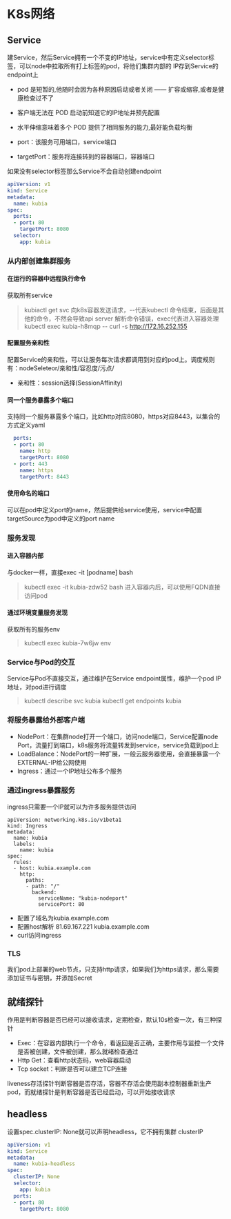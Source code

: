 # K8s网络

## Service

建Service，然后Service拥有一个不变的IP地址，service中有定义selector标签，可以node中拉取所有打上标签的pod，将他们集群内部的 IP存到Service的endpoint上

- pod 是短暂的,他随时会因为各种原因启动或者关闭 —— 扩容或缩容,或者是健康检查过不了
- 客户端无法在 POD 启动前知道它的IP地址并预先配置
- 水平伸缩意味着多个 POD 提供了相同服务的能力,最好能负载均衡

- port：该服务可用端口，service端口
- targetPort：服务将连接转到的容器端口，容器端口

如果没有selector标签那么Service不会自动创建endpoint

```yaml
apiVersion: v1
kind: Service
metadata:
  name: kubia
spec:
  ports:
  - port: 80
    targetPort: 8080
  selector:
    app: kubia
```

### 从内部创建集群服务

#### 在运行的容器中远程执行命令
获取所有service
> kubiactl get svc
向k8s容器发送请求，--代表kubectl 命令结束，后面是其他的命令，不然会导致api server 解析命令错误，exec代表进入容器处理
>kubectl exec kubia-h8mqp -- curl -s http://172.16.252.155

#### 配置服务亲和性
配置Service的亲和性，可以让服务每次请求都调用到对应的pod上。调度规则有：nodeSeleteor/亲和性/容忍度/污点/
- 亲和性：session选择(SessionAffinity)

#### 同一个服务暴露多个端口
支持同一个服务暴露多个端口，比如http对应8080，https对应8443，以集合的方式定义yaml

```yaml
  ports:
  - port: 80
    name: http
    targetPort: 8080
  - port: 443
    name: https
    targetPort: 8443
```

#### 使用命名的端口
可以在pod中定义port的name，然后提供给service使用，service中配置targetSource为pod中定义的port name

### 服务发现

#### 进入容器内部
与docker一样，直接exec -it [podname] bash
>kubectl exec -it kubia-zdw52 bash
进入容器内后，可以使用FQDN直接访问pod


#### 通过环境变量服务发现
获取所有的服务env
>kubectl exec kubia-7w6jw env

### Service与Pod的交互
Service与Pod不直接交互，通过维护在Service endpoint属性，维护一个pod IP地址，对pod进行调度
>kubectl describe svc kubia
>kubectl get endpoints kubia

### 将服务暴露给外部客户端
- NodePort：在集群node打开一个端口，访问node端口，Service配置node Port，流量打到端口，k8s服务将流量转发到service，service负载到pod上
- LoadBalance：NodePort的一种扩展，一般云服务器使用，会直接暴露一个EXTERNAL-IP给公网使用
- Ingress：通过一个IP地址公布多个服务

### 通过ingress暴露服务
ingress只需要一个IP就可以为许多服务提供访问

```yam
apiVersion: networking.k8s.io/v1beta1
kind: Ingress
metadata:
  name: kubia
  labels:
    name: kubia
spec:
  rules:
  - host: kubia.example.com
    http:
      paths:
      - path: "/"
        backend:
          serviceName: "kubia-nodeport"
          servicePort: 80
```

- 配置了域名为kubia.example.com
- 配置host解析 81.69.167.221 kubia.example.com
-  curl访问ingress

### TLS 
我们pod上部署的web节点，只支持http请求，如果我们为https请求，那么需要添加证书与密钥，并添加Secret

## 就绪探针
作用是判断容器是否已经可以接收请求，定期检查，默认10s检查一次，有三种探针
- Exec：在容器内部执行一个命令，看返回是否正确，主要作用与监控一个文件是否被创建，文件被创建，那么就绪检查通过
- Http Get：查看http状态码，web容器启动
- Tcp socket：判断是否可以建立TCP连接

liveness存活探针判断容器是否存活，容器不存活会使用副本控制器重新生产pod，而就绪探针是判断容器是否已经启动，可以开始接收请求

## headless
设置spec.clusterIP: None就可以声明headless，它不拥有集群 clusterIP
```yaml
apiVersion: v1
kind: Service
metadata:
  name: kubia-headless
spec:
  clusterIP: None
  selector:
    app: kubia
  ports:
  - port: 80
    targetPort: 8080
```